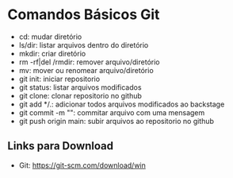 # Comandos Básicos Git
- cd: mudar diretório
- ls/dir: listar arquivos dentro do diretório
- mkdir: criar diretório
- rm -rf|del /rmdir: remover arquivo/diretório
- mv: mover ou renomear arquivo/diretório
- git init: iniciar repositorio
- git status: listar arquivos modificados
- git clone: clonar repositorio no github
- git add */.: adicionar todos arquivos modificados ao backstage
- git commit -m "": commitar arquivo com uma mensagem
- git push origin main: subir arquivos ao repositorio no github

## Links para Download
- Git: https://git-scm.com/download/win
